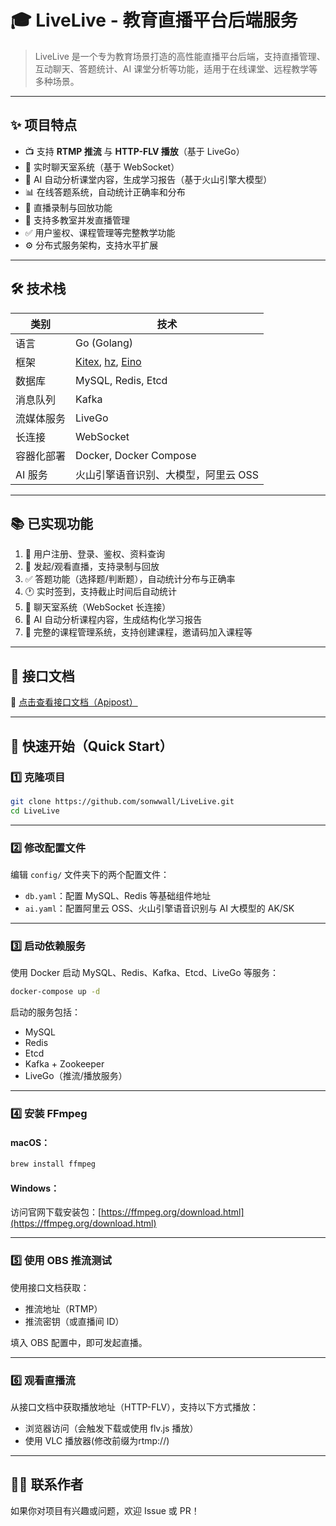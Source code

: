 


# 🎓 LiveLive - 教育直播平台后端服务

> LiveLive 是一个专为教育场景打造的高性能直播平台后端，支持直播管理、互动聊天、答题统计、AI 课堂分析等功能，适用于在线课堂、远程教学等多种场景。

---

## ✨ 项目特点

- 📺 支持 **RTMP 推流** 与 **HTTP-FLV 播放**（基于 LiveGo）
- 💬 实时聊天室系统（基于 WebSocket）
- 🧠 AI 自动分析课堂内容，生成学习报告（基于火山引擎大模型）
- 📊 在线答题系统，自动统计正确率和分布
- 🔁 直播录制与回放功能
- 🏫 支持多教室并发直播管理
- ✅ 用户鉴权、课程管理等完整教学功能
- ⚙️ 分布式服务架构，支持水平扩展

---

## 🛠 技术栈

| 类别 | 技术 |
|------|------|
| 语言 | Go (Golang) |
| 框架 | [Kitex](https://www.cloudwego.io/), [hz](https://www.cloudwego.io/zh/docs/hertz/), [Eino](https://www.cloudwego.io/zh/docs/eino/) |
| 数据库 | MySQL, Redis, Etcd |
| 消息队列 | Kafka |
| 流媒体服务 | LiveGo |
| 长连接 | WebSocket |
| 容器化部署 | Docker, Docker Compose |
| AI 服务 | 火山引擎语音识别、大模型，阿里云 OSS |

---

## 📚 已实现功能

1. 👤 用户注册、登录、鉴权、资料查询
2. 📡 发起/观看直播，支持录制与回放
3. ✅ 答题功能（选择题/判断题），自动统计分布与正确率
4. 🕐 实时签到，支持截止时间后自动统计
5. 💬 聊天室系统（WebSocket 长连接）
6. 📖 AI 自动分析课程内容，生成结构化学习报告
7. 🥞 完整的课程管理系统，支持创建课程，邀请码加入课程等

---

## 🔗 接口文档

📘 [点击查看接口文档（Apipost）](https://doc.apipost.net/docs/detail/486962bd70b1000?target_id=2f4d22e9bd00a4)

---

## 🚀 快速开始（Quick Start）

### 1️⃣ 克隆项目

```bash
git clone https://github.com/sonwwall/LiveLive.git
cd LiveLive
````

---

### 2️⃣ 修改配置文件

编辑 `config/` 文件夹下的两个配置文件：

* `db.yaml`：配置 MySQL、Redis 等基础组件地址
* `ai.yaml`：配置阿里云 OSS、火山引擎语音识别与 AI 大模型的 AK/SK

---

### 3️⃣ 启动依赖服务

使用 Docker 启动 MySQL、Redis、Kafka、Etcd、LiveGo 等服务：

```bash
docker-compose up -d
```

启动的服务包括：

* MySQL
* Redis
* Etcd
* Kafka + Zookeeper
* LiveGo（推流/播放服务）

---

### 4️⃣ 安装 FFmpeg

#### macOS：

```bash
brew install ffmpeg
```

#### Windows：

访问官网下载安装包：[https://ffmpeg.org/download.html](https://ffmpeg.org/download.html)

---

### 5️⃣ 使用 OBS 推流测试

使用接口文档获取：

* 推流地址（RTMP）
* 推流密钥（或直播间 ID）

填入 OBS 配置中，即可发起直播。

---

### 6️⃣ 观看直播流

从接口文档中获取播放地址（HTTP-FLV），支持以下方式播放：

* 浏览器访问（会触发下载或使用 flv.js 播放）
* 使用 VLC 播放器(修改前缀为rtmp://)

 




---


## 🙋‍♂️ 联系作者

如果你对项目有兴趣或问题，欢迎 Issue 或 PR！

```
